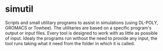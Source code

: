 simutil
=======

Scripts and small utilitary programs to assist in simulations (using DL-POLY, GROMACS or Towhee). The utilitaries are based on a specific program's output or input files.
Every tool is designed to work with as little as possible of input. Idealy the programs run without the need to provide any input, the tool runs taking what it need from the folder in which it is called.
